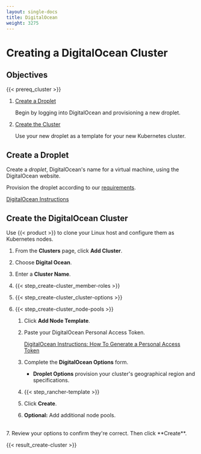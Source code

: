 ```yaml
---
layout: single-docs
title: DigitalOcean
weight: 3275
---
```


# Creating a DigitalOcean Cluster

## Objectives

{{< prereq_cluster >}}

1.	[Create a Droplet](#create-a-droplet)

	Begin by logging into DigitalOcean and provisioning a new droplet.

2. [Create the Cluster](#create-the-digital-ocean-cluster)

	Use your new droplet as a template for your new Kubernetes cluster.

## Create a Droplet

Create a _droplet_, DigitalOcean's name for a virtual machine, using the DigitalOcean website.

Provision the droplet according to our [requirements](../setup/requirements.md).

[DigitalOcean Instructions](https://www.digitalocean.com/community/tutorials/how-to-create-your-first-digitalocean-droplet)

## Create the DigitalOcean Cluster

Use {{< product >}} to clone your Linux host and configure them as Kubernetes nodes.

1. From the **Clusters** page, click **Add Cluster**.

2. Choose **Digital Ocean**.

3. Enter a **Cluster Name**.

4. {{< step_create-cluster_member-roles >}}

5. {{< step_create-cluster_cluster-options >}}

6. {{< step_create-cluster_node-pools >}}

	1.	Click **Add Node Template**.

	2.	Paste your DigitalOcean Personal Access Token.

		[DigitalOcean Instructions: How To Generate a Personal Access Token](https://www.digitalocean.com/community/tutorials/how-to-use-the-digitalocean-api-v2#how-to-generate-a-personal-access-token)

	3. Complete the **DigitalOcean Options** form.

		- **Droplet Options** provision your cluster's geographical region and specifications.

	4. {{< step_rancher-template >}}

	5. Click **Create**.

	6. **Optional:** Add additional node pools.
<br/>
7. Review your options to confirm they're correct. Then click **Create**.

{{< result_create-cluster >}}
